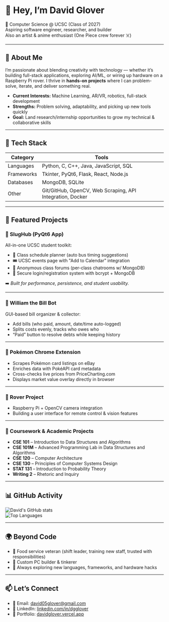 # 👋 Hey, I’m David Glover  

🚀 Computer Science @ UCSC (Class of 2027)  
Aspiring software engineer, researcher, and builder  
Also an artist & anime enthusiast (One Piece crew forever ☠️)  

---

## 🌟 About Me  

I’m passionate about blending creativity with technology — whether it’s building full-stack applications, exploring AI/ML, or wiring up hardware on a Raspberry Pi rover. I thrive in **hands-on projects** where I can problem-solve, iterate, and deliver something real.  

- **Current Interests:** Machine Learning, AR/VR, robotics, full-stack development  
- **Strengths:** Problem solving, adaptability, and picking up new tools quickly  
- **Goal:** Land research/internship opportunities to grow my technical & collaborative skills  

---

## 🧰 Tech Stack  

| Category | Tools |
|---|---|
| Languages | Python, C, C++, Java, JavaScript, SQL |
| Frameworks | Tkinter, PyQt6, Flask, React, Node.js |
| Databases | MongoDB, SQLite |
| Other | Git/GitHub, OpenCV, Web Scraping, API Integration, Docker |

---

## 📂 Featured Projects  

### 🐌 SlugHub (PyQt6 App)  
All-in-one UCSC student toolkit:  
- 📅 Class schedule planner (auto bus timing suggestions)  
- 🎟️ UCSC events page with "Add to Calendar" integration  
- 💬 Anonymous class forums (per-class chatrooms w/ MongoDB)  
- 🔑 Secure login/registration system with bcrypt + MongoDB  

➡️ *Built for performance, persistence, and student usability.*  

---

### 💸 William the Bill Bot  
GUI-based bill organizer & collector:  
- Add bills (who paid, amount, date/time auto-logged)  
- Splits costs evenly, tracks who owes who  
- “Paid” button to resolve debts while keeping history  

---

### 🧩 Pokémon Chrome Extension  
- Scrapes Pokémon card listings on eBay  
- Enriches data with PokéAPI card metadata  
- Cross-checks live prices from PriceCharting.com  
- Displays market value overlay directly in browser  

---

### 🤖 Rover Project  
- Raspberry Pi + OpenCV camera integration  
- Building a user interface for remote control & vision features  

---

### 🧪 Coursework & Academic Projects  
- **CSE 101** – Introduction to Data Structures and Algorithms  
- **CSE 101M** – Advanced Programming Lab in Data Structures and Algorithms  
- **CSE 120** – Computer Architecture  
- **CSE 130** – Principles of Computer Systems Design  
- **STAT 131** – Introduction to Probability Theory  
- **Writing 2** – Rhetoric and Inquiry
---

## 📊 GitHub Activity  

![David's GitHub stats](https://github-readme-stats.vercel.app/api?username=dvdthr5&show_icons=true&theme=tokyonight)  
![Top Languages](https://github-readme-stats.vercel.app/api/top-langs/?username=dvdthr5&layout=compact&theme=tokyonight)  

---

## 🌍 Beyond Code  

- 🍦 Food service veteran (shift leader, training new staff, trusted with responsibilities)  
- 🔧 Custom PC builder & tinkerer  
- 🌱 Always exploring new languages, frameworks, and hardware hacks  

---

## 📫 Let’s Connect  

- 📧 Email: david05glover@gmail.com  
- 💼 LinkedIn: [linkedin.com/in/dgglover](#)  
- 📝 Portfolio: [davidglover.vercel.app](#)  
